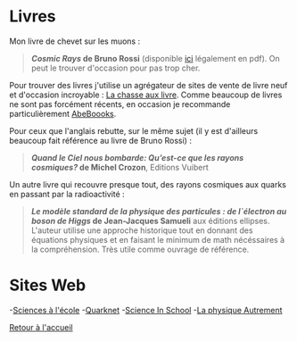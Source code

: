 # Livres
Mon livre de chevet sur les muons :
>***Cosmic Rays* de Bruno Rossi** (disponible [ici](https://web.mit.edu/8.13/8.13c/references-fall/muons/rossi-cosmic-rays-1964.pdf) légalement en pdf).
On peut le trouver d'occasion pour pas trop cher.

Pour trouver des livres j'utilise un agrégateur de sites de vente de livre neuf et d'occasion incroyable : [La chasse aux livre](https://www.chasse-aux-livres.fr/). Comme beaucoup de livres ne sont pas forcément récents, en occasion je recommande particulièrement [AbeBoooks](https://www.abebooks.fr/).

Pour ceux que l'anglais rebutte, sur le même sujet (il y est d'ailleurs beaucoup fait référence au livre de Bruno Rossi) :
> ***Quand le Ciel nous bombarde: Qu’est-ce que les rayons cosmiques?* de Michel Crozon**, Editions Vuibert

Un autre livre qui recouvre presque tout, des rayons cosmiques aux quarks en passant par la radioactivité :
> ***Le modèle standard de la physique des particules : de l`électron au boson de Higgs* de Jean-Jacques Samueli** aux éditions ellipses.
L'auteur utilise une approche historique tout en donnant des équations physiques et en faisant le minimum de math nécéssaires à la compréhension. Très utile comme ouvrage de référence.

# Sites Web
-[Sciences à l'école](https://www.sciencesalecole.org/)
-[Quarknet](https://quarknet.org/)
-[Science In School](https://www.scienceinschool.org/)
-[La physique Autrement](https://vulgarisation.fr/)

[Retour à l'accueil](/index.md)
